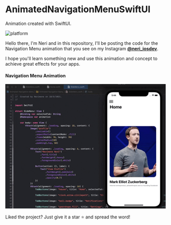 # AnimatedNavigationMenuSwiftUI
Animation created with SwiftUI.

![platform](https://img.shields.io/badge/platform-iOS-orange)


Hello there, I'm Neri and in this repository, I'll be posting the code for the Navigation Menu animation that you see on my Instagram 
    [**@neri_iosdev**](https://www.instagram.com/neri_iosdev/).
    
I hope you'll learn something new and use this animation and concept to achieve great effects for your apps.

#### Navigation Menu Animation

![NavigationMenu](https://github.com/nerimenebt/AnimatedNavigationMenuSwiftUI/blob/main/Screen%20Recording%202021-07-02%20at%205.44.15%20PM.gif)

Liked the project? Just give it a star ⭐️ and spread the word!
